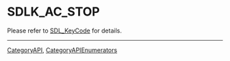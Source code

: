 # SDLK_AC_STOP

Please refer to [SDL_KeyCode](SDL_KeyCode) for details.

----
[CategoryAPI](CategoryAPI), [CategoryAPIEnumerators](CategoryAPIEnumerators)

